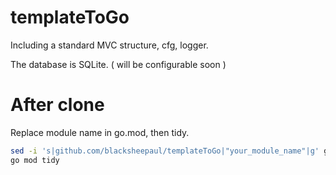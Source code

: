 # templateToGo

Including a standard MVC structure, cfg, logger.

The database is SQLite. ( will be configurable soon )

# After clone

Replace module name in go.mod, then tidy.

```bash
sed -i 's|github.com/blacksheepaul/templateToGo|"your_module_name"|g' go.mod
go mod tidy
```
